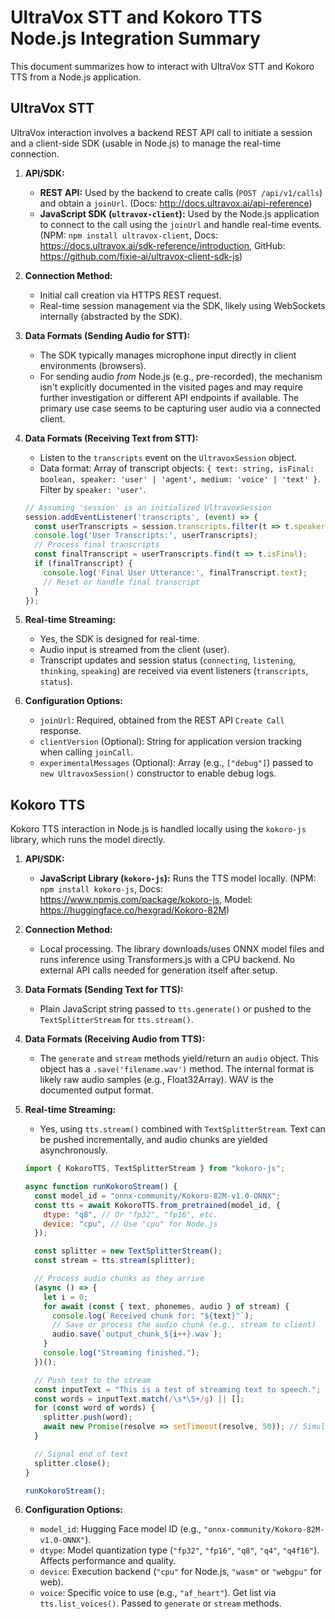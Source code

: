 # UltraVox STT and Kokoro TTS Node.js Integration Summary

This document summarizes how to interact with UltraVox STT and Kokoro TTS from a Node.js application.

## UltraVox STT

UltraVox interaction involves a backend REST API call to initiate a session and a client-side SDK (usable in Node.js) to manage the real-time connection.

1. **API/SDK:**
    * **REST API:** Used by the backend to create calls (`POST /api/v1/calls`) and obtain a `joinUrl`. (Docs: <http://docs.ultravox.ai/api-reference>)
    * **JavaScript SDK (`ultravox-client`):** Used by the Node.js application to connect to the call using the `joinUrl` and handle real-time events. (NPM: `npm install ultravox-client`, Docs: <https://docs.ultravox.ai/sdk-reference/introduction>, GitHub: <https://github.com/fixie-ai/ultravox-client-sdk-js>)

2. **Connection Method:**
    * Initial call creation via HTTPS REST request.
    * Real-time session management via the SDK, likely using WebSockets internally (abstracted by the SDK).

3. **Data Formats (Sending Audio for STT):**
    * The SDK typically manages microphone input directly in client environments (browsers).
    * For sending audio *from* Node.js (e.g., pre-recorded), the mechanism isn't explicitly documented in the visited pages and may require further investigation or different API endpoints if available. The primary use case seems to be capturing user audio via a connected client.

4. **Data Formats (Receiving Text from STT):**
    * Listen to the `transcripts` event on the `UltravoxSession` object.
    * Data format: Array of transcript objects: `{ text: string, isFinal: boolean, speaker: 'user' | 'agent', medium: 'voice' | 'text' }`. Filter by `speaker: 'user'`.

    ```javascript
    // Assuming 'session' is an initialized UltravoxSession
    session.addEventListener('transcripts', (event) => {
      const userTranscripts = session.transcripts.filter(t => t.speaker === 'user');
      console.log('User Transcripts:', userTranscripts);
      // Process final transcripts
      const finalTranscript = userTranscripts.find(t => t.isFinal);
      if (finalTranscript) {
        console.log('Final User Utterance:', finalTranscript.text);
        // Reset or handle final transcript
      }
    });
    ```

5. **Real-time Streaming:**
    * Yes, the SDK is designed for real-time.
    * Audio input is streamed from the client (user).
    * Transcript updates and session status (`connecting`, `listening`, `thinking`, `speaking`) are received via event listeners (`transcripts`, `status`).

6. **Configuration Options:**
    * `joinUrl`: Required, obtained from the REST API `Create Call` response.
    * `clientVersion` (Optional): String for application version tracking when calling `joinCall`.
    * `experimentalMessages` (Optional): Array (e.g., `["debug"]`) passed to `new UltravoxSession()` constructor to enable debug logs.

## Kokoro TTS

Kokoro TTS interaction in Node.js is handled locally using the `kokoro-js` library, which runs the model directly.

1. **API/SDK:**
    * **JavaScript Library (`kokoro-js`):** Runs the TTS model locally. (NPM: `npm install kokoro-js`, Docs: <https://www.npmjs.com/package/kokoro-js>, Model: <https://huggingface.co/hexgrad/Kokoro-82M>)

2. **Connection Method:**
    * Local processing. The library downloads/uses ONNX model files and runs inference using Transformers.js with a CPU backend. No external API calls needed for generation itself after setup.

3. **Data Formats (Sending Text for TTS):**
    * Plain JavaScript string passed to `tts.generate()` or pushed to the `TextSplitterStream` for `tts.stream()`.

4. **Data Formats (Receiving Audio from TTS):**
    * The `generate` and `stream` methods yield/return an `audio` object. This object has a `.save('filename.wav')` method. The internal format is likely raw audio samples (e.g., Float32Array). WAV is the documented output format.

5. **Real-time Streaming:**
    * Yes, using `tts.stream()` combined with `TextSplitterStream`. Text can be pushed incrementally, and audio chunks are yielded asynchronously.

    ```javascript
    import { KokoroTTS, TextSplitterStream } from "kokoro-js";

    async function runKokoroStream() {
      const model_id = "onnx-community/Kokoro-82M-v1.0-ONNX";
      const tts = await KokoroTTS.from_pretrained(model_id, {
        dtype: "q8", // Or "fp32", "fp16", etc.
        device: "cpu", // Use "cpu" for Node.js
      });

      const splitter = new TextSplitterStream();
      const stream = tts.stream(splitter);

      // Process audio chunks as they arrive
      (async () => {
        let i = 0;
        for await (const { text, phonemes, audio } of stream) {
          console.log(`Received chunk for: "${text}"`);
          // Save or process the audio chunk (e.g., stream to client)
          audio.save(`output_chunk_${i++}.wav`);
        }
        console.log("Streaming finished.");
      })();

      // Push text to the stream
      const inputText = "This is a test of streaming text to speech.";
      const words = inputText.match(/\s*\S+/g) || [];
      for (const word of words) {
        splitter.push(word);
        await new Promise(resolve => setTimeout(resolve, 50)); // Simulate delay
      }

      // Signal end of text
      splitter.close();
    }

    runKokoroStream();
    ```

6. **Configuration Options:**
    * `model_id`: Hugging Face model ID (e.g., `"onnx-community/Kokoro-82M-v1.0-ONNX"`).
    * `dtype`: Model quantization type (`"fp32"`, `"fp16"`, `"q8"`, `"q4"`, `"q4f16"`). Affects performance and quality.
    * `device`: Execution backend (`"cpu"` for Node.js, `"wasm"` or `"webgpu"` for web).
    * `voice`: Specific voice to use (e.g., `"af_heart"`). Get list via `tts.list_voices()`. Passed to `generate` or `stream` methods.
